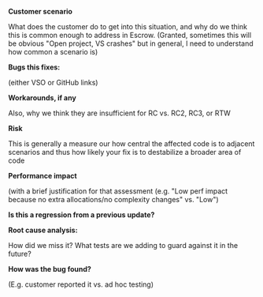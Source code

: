 **Customer scenario**

What does the customer do to get into this situation, and why do we think this
is common enough to address in Escrow.  (Granted, sometimes this will be
obvious "Open project, VS crashes" but in general, I need to understand how
common a scenario is)

**Bugs this fixes:**

(either VSO or GitHub links)

**Workarounds, if any**

Also, why we think they are insufficient for RC vs. RC2, RC3, or RTW

**Risk**

This is generally a measure our how central the affected code is to adjacent
scenarios and thus how likely your fix is to destabilize a broader area of code

**Performance impact**

(with a brief justification for that assessment (e.g. "Low perf impact because no extra allocations/no complexity changes" vs. "Low")

**Is this a regression from a previous update?**

**Root cause analysis:**

How did we miss it?  What tests are we adding to guard against it in the future?

**How was the bug found?**

(E.g. customer reported it vs. ad hoc testing)
